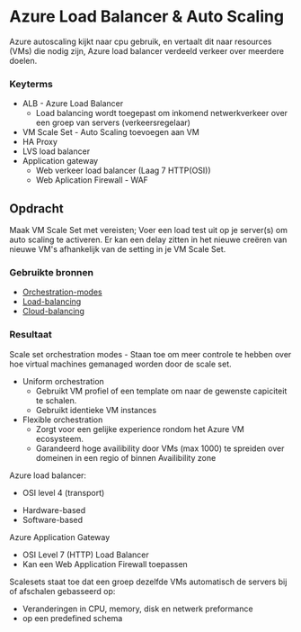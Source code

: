 # Azure Load Balancer & Auto Scaling
Azure autoscaling kijkt naar cpu gebruik, en vertaalt dit naar resources (VMs) die nodig zijn, Azure load balancer verdeeld verkeer over meerdere doelen.

### Keyterms
* ALB - Azure Load Balancer
    * Load balancing wordt toegepast om inkomend netwerkverkeer over een groep van servers (verkeersregelaar)
* VM Scale Set - Auto Scaling toevoegen aan VM
* HA Proxy
* LVS load balancer
* Application gateway
    * Web verkeer load balancer (Laag 7 HTTP(OSI))
    * Web Aplication Firewall - WAF

## Opdracht
Maak VM Scale Set met vereisten; Voer een load test uit op je server(s) om auto scaling te activeren. Er kan een delay zitten in het nieuwe creëren van nieuwe VM's afhankelijk van de setting in je VM Scale Set.

### Gebruikte bronnen
- [Orchestration-modes](https://docs.microsoft.com/en-us/azure/virtual-machine-scale-sets/virtual-machine-scale-sets-orchestration-modes)
- [Load-balancing](https://www.nginx.com/resources/glossary/load-balancing/)
- [Cloud-balancing](https://www.nginx.com/resources/glossary/cloud-load-balancing)

### Resultaat
Scale set orchestration modes - Staan toe om meer controle te hebben over hoe virtual machines gemanaged worden door de scale set. 
* Uniform orchestration
    * Gebruikt VM profiel of een template om naar de gewenste capiciteit  te schalen.
    * Gebruikt identieke VM instances
* Flexible orchestration
    * Zorgt voor een gelijke experience rondom het Azure VM ecosysteem. 
    * Garandeerd hoge availibility door VMs (max 1000) te spreiden over domeinen in een regio of binnen Availibility zone 

Azure load balancer:
* OSI level 4 (transport)
- Hardware-based
- Software-based

Azure Application Gateway
* OSI Level 7 (HTTP) Load Balancer 
* Kan een Web Application Firewall toepassen

Scalesets staat toe dat een groep dezelfde VMs automatisch de servers bij of afschalen gebasseerd op:
- Veranderingen in CPU, memory, disk en netwerk preformance
- op een predefined schema
